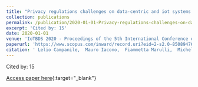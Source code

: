 ```yaml
---
title: "Privacy regulations challenges on data-centric and iot systems: A case study for smart vehicles"
collection: publications
permalink: /publication/2020-01-01-Privacy-regulations-challenges-on-data-centric-and-iot-systems-A-case-study-for-smart-vehicles
excerpt: 'Cited by: 15'
date: 2020-01-01
venue: 'IoTBDS 2020 - Proceedings of the 5th International Conference on Internet of Things, Big Data and Security'
paperurl: 'https://www.scopus.com/inward/record.uri?eid=2-s2.0-85089476036&partnerID=40&md5=c18dd73c221ec312a330521bf03d332e'
citation: ' Lelio Campanile,  Mauro Iacono,  Fiammetta Marulli,  Michele Mastroianni, &quot;Privacy regulations challenges on data-centric and iot systems: A case study for smart vehicles.&quot; IoTBDS 2020 - Proceedings of the 5th International Conference on Internet of Things, Big Data and Security, 2020.'
---
```

Cited by: 15

[Access paper here](https://www.scopus.com/inward/record.uri?eid=2-s2.0-85089476036&partnerID=40&md5=c18dd73c221ec312a330521bf03d332e){:target="_blank"}
